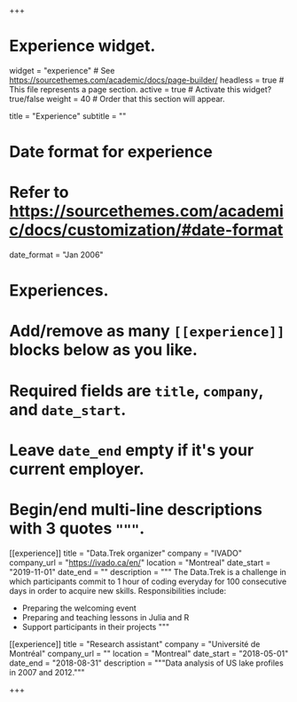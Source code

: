 +++
# Experience widget.
widget = "experience"  # See https://sourcethemes.com/academic/docs/page-builder/
headless = true  # This file represents a page section.
active = true  # Activate this widget? true/false
weight = 40  # Order that this section will appear.

title = "Experience"
subtitle = ""

# Date format for experience
#   Refer to https://sourcethemes.com/academic/docs/customization/#date-format
date_format = "Jan 2006"

# Experiences.
#   Add/remove as many `[[experience]]` blocks below as you like.
#   Required fields are `title`, `company`, and `date_start`.
#   Leave `date_end` empty if it's your current employer.
#   Begin/end multi-line descriptions with 3 quotes `"""`.
[[experience]]
  title = "Data.Trek organizer"
  company = "IVADO"
  company_url = "https://ivado.ca/en/"
  location = "Montreal"
  date_start = "2019-11-01"
  date_end = ""
  description = """
  The Data.Trek is a challenge in which participants commit to 1 hour of coding everyday for 100 consecutive days in order to acquire new skills. Responsibilities include:

  * Preparing the welcoming event
  * Preparing and teaching lessons in Julia and R
  * Support participants in their projects
"""

[[experience]]
  title = "Research assistant"
  company = "Université de Montréal"
  company_url = ""
  location = "Montreal"
  date_start = "2018-05-01"
  date_end = "2018-08-31"
  description = """Data analysis of US lake profiles in 2007 and 2012."""

+++

